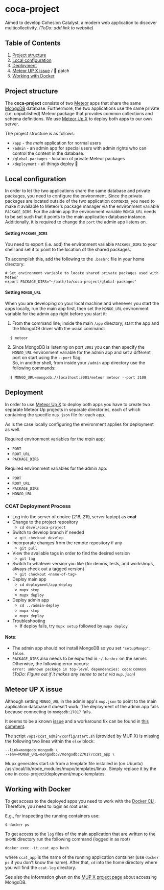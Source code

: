 # coca-project

Aimed to develop Cohesion Catalyst, a modern web application to discover multicollectivity. _(ToDo: add link to website)_


## Table of Contents

1. [Project structure](#project-structure)  
2. [Local configuration](#local-configuration)
3. [Deployment](#deployment)
4. [Meteor UP X issue](#meteor-up-x-issue) / :monkey: patch
5. [Working with Docker](#working-with-docker)



## Project structure

The __coca-project__ consists of two [Meteor](http://guide.meteor.com/#what-is-meteor) apps that share the same [MongoDB](https://docs.mongodb.org/manual/introduction/) database. Furthermore, the two applications use the same private (i.e. unpublished) Meteor package that provides common collections and schema definitions. We use [Meteor Up X](https://github.com/arunoda/meteor-up/tree/mupx) to deploy both apps to our own server.

The project structure is as follows:
* `/app` - the _main_ application for normal users
* `/admin` - an admin app for special users with admin rights who can control the content in the database.
* `/global-packages` - location of private Meteor packages
* `/deployment` - all things deploy :nut_and_bolt:


## Local configuration

In order to let the two applications share the same database and private packages, you need to configure the environment. Since the private packages are located outside of the two application contexts, you need to make it available to Meteor's package manager via the environment variable `PACKAGE_DIRS`. For the admin app the environment variable `MONGO_URL` needs to be set such that it points to the main application database instance. Additionally, it is required to change the `port` the admin app listens on.


#### Setting `PACKAGE_DIRS`

You need to export (i.e. add) the environment variable `PACKAGE_DIRS` to your shell and set it to point to the location of the shared packages.

To accomplish this, add the following to the `.bashrc` file in your home directory:  
```
# Set environment variable to locate shared private packages used with Meteor
export PACKAGE_DIRS="~/path/to/coca-project/global-packages"
```

#### Setting `MONGO_URL`

When you are developing on your local machine and whenever you start the apps locally, run the main app first, then set the `MONGO_URL` environment variable for the admin app right before you start it:  

1. From the command line, inside the main `/app` directory, start the app and the MongoDB driver with the usual command:
<pre>
  <code>$ meteor</code>
</pre>

2. Since MongoDB is listening on port `3001` you can then specify the `MONGO_URL` environment variable for the admin app and set a different port on start using the `--port` flag.  
So, in another shell, from inside your `/admin` app directory use the following commands:
<pre>
  <code>$ MONGO_URL=mongodb://localhost:3001/meteor meteor --port 3100</code>
</pre>


## Deployment

In order to use [Meteor Up X](https://github.com/arunoda/meteor-up/tree/mupx) to deploy both apps you have to create two separate Meteor Up projects in separate directories, each of which containing the specific `mup.json` file for each app.  

As is the case locally configuring the environment applies for deployment as well.

Required environment variables for the _main_ app:
* `PORT`
* `ROOT_URL`
* `PACKAGE_DIRS`

Required environment variables for the admin app:
* `PORT`
* `ROOT_URL`
* `PACKAGE_DIRS`
* `MONGO_URL`

### CCAT Deployment Process
* Log into the server of choice (218, 219, server laptop) as **ccat**
* Change to the project repository
  * `cd devel/coca-project`
* Switch to develop branch if needed
  * `git checkout develop`
* Incorporate changes from the remote repository if any
  * `git pull`
* View the available tags in order to find the desired version
  * `git tag`
* Switch to whatever version you like (for demos, tests, and workshops, always check out a tagged version)
  * `git checkout <name-of-tag>`
* Deploy main app
  * `cd deployment/app-deploy`
  * `mupx stop`
  * `mupx deploy`
* Deploy admin app
  * `cd ../admin-deploy`
  * `mupx stop`
  * `mupx deploy`
* Troubleshooting
  * If deploy fails, try `mupx setup` followed by `mupx deploy`


#### Note:

* The admin app should not install MongoDB so you set `"setupMongo": false`.
* `PACKAGE_DIRS` also needs to be exported in `~/.bashrc` on the server. Otherwise, the following error occurs:  
`error: unknown package in top-level dependencies: coca:common`  
_(ToDo: Figure out if it makes any sense to  set it via `mup.json`)_


## Meteor UP X issue

Although setting `MONGO_URL` in the admin app's `mup.json` to point to the main application database it doesn't work. The deployment of the admin app fails because connecting to `mongodb:27017` fails.  

It seems to be a known [issue](https://github.com/arunoda/meteor-up/issues/758) and a workaround fix can be found in [this comment](https://github.com/arunoda/meteor-up/issues/758#issuecomment-164343450).  

The script `/opt/ccat_admin/config/start.sh` (provided by MUP X) is missing the following two lines within the `else` block:
```
--link=mongodb:mongodb \
--env=MONGO_URL=mongodb://mongodb:27017/ccat_app \
```

Mupx generates start.sh from a template file installed in (on Ubuntu) /usr/local/lib/node_modules/mupx/templates/linux.
Simply replace it by the one in coca-project/deployment/mupx-templates.


## Working with Docker


To get access to the deployed apps you need to work with the [Docker CLI](https://docs.docker.com/engine/reference/commandline/cli/). Therefore, you need to login as root user.  

E.g., for inspecting the running containers use:

```
$ docker ps
```


To get access to the `log` files of the main application that are written to the `$HOME` directory run the following command (logged in as root)

```
docker exec -it ccat_app bash
```

where `ccat_app` is the name of the running application container (use `docker ps` if you don't know the name). After that, `cd` into the home directory where you will find the `ccat-log` directory.

See also the information given on the [MUP X project page](https://github.com/arunoda/meteor-up/tree/mupx#accessing-the-database) about accessing  MongoDB.
